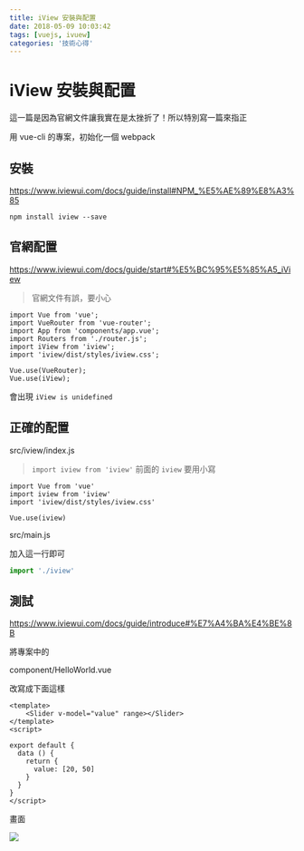 ```yaml
---
title: iView 安裝與配置
date: 2018-05-09 10:03:42
tags: [vuejs, ivuew]
categories: '技術心得'
---
```

# iView 安裝與配置

這一篇是因為官網文件讓我實在是太挫折了！所以特別寫一篇來指正

用 vue-cli 的專案，初始化一個 webpack


## 安裝

https://www.iviewui.com/docs/guide/install#NPM_%E5%AE%89%E8%A3%85

```shell
npm install iview --save
```

## 官網配置

https://www.iviewui.com/docs/guide/start#%E5%BC%95%E5%85%A5_iView

> 官網文件有誤，要小心

```javascript=
import Vue from 'vue';
import VueRouter from 'vue-router';
import App from 'components/app.vue';
import Routers from './router.js';
import iView from 'iview';
import 'iview/dist/styles/iview.css';

Vue.use(VueRouter);
Vue.use(iView);
```

會出現 `iView is unidefined`


## 正確的配置

src/iview/index.js

> `import iview from 'iview'`
> 前面的 `iview` 要用小寫

```javascript=
import Vue from 'vue'
import iview from 'iview'
import 'iview/dist/styles/iview.css'

Vue.use(iview)
```

src/main.js

加入這一行即可

```javascript
import './iview'
```

## 測試

https://www.iviewui.com/docs/guide/introduce#%E7%A4%BA%E4%BE%8B

將專案中的

component/HelloWorld.vue

改寫成下面這樣

```htmlmixed=
<template>
    <Slider v-model="value" range></Slider>
</template>
<script>

export default {
  data () {
    return {
      value: [20, 50]
    }
  }
}
</script>
```

畫面

![](https://i.imgur.com/fnrw5KI.png)
